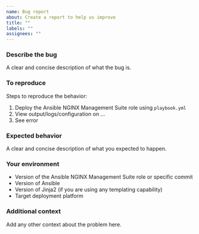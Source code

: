 ```yaml
---
name: Bug report
about: Create a report to help us improve
title: ""
labels: ""
assignees: ""
---
```


### Describe the bug

A clear and concise description of what the bug is.

### To reproduce

Steps to reproduce the behavior:

1. Deploy the Ansible NGINX Management Suite role using `playbook.yml`
2. View output/logs/configuration on ...
3. See error

### Expected behavior

A clear and concise description of what you expected to happen.

### Your environment

- Version of the Ansible NGINX Management Suite role or specific commit
- Version of Ansible
- Version of Jinja2 (if you are using any templating capability)
- Target deployment platform

### Additional context

Add any other context about the problem here.
